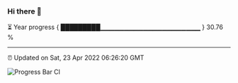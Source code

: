 ### Hi there 👋

⏳ Year progress { █████████▁▁▁▁▁▁▁▁▁▁▁▁▁▁▁▁▁▁▁▁▁ } 30.76 %

---

⏰ Updated on Sat, 23 Apr 2022 06:26:20 GMT

![Progress Bar CI](https://github.com/ZhaoGui/ZhaoGui/workflows/Progress%20Bar%20CI/badge.svg)
